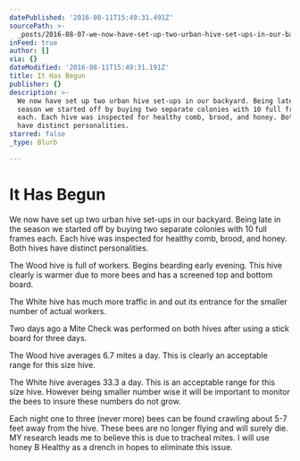 ```yaml
---
datePublished: '2016-08-11T15:49:31.491Z'
sourcePath: >-
  _posts/2016-08-07-we-now-have-set-up-two-urban-hive-set-ups-in-our-backyard-b.md
inFeed: true
author: []
via: {}
dateModified: '2016-08-11T15:49:31.191Z'
title: It Has Begun
publisher: {}
description: >-
  We now have set up two urban hive set-ups in our backyard. Being late in the
  season we started off by buying two separate colonies with 10 full frames
  each. Each hive was inspected for healthy comb, brood, and honey. Both hives
  have distinct personalities.
starred: false
_type: Blurb

---
```

# It Has Begun

We now have set up two urban hive set-ups in our backyard. Being late in the season we started off by buying two separate colonies with 10 full frames each. Each hive was inspected for healthy comb, brood, and honey. Both hives have distinct personalities.

The Wood hive is full of workers. Begins bearding early evening. This hive clearly is warmer due to more bees and has a screened top and bottom board.

The White hive has much more traffic in and out its entrance for the smaller number of actual workers.

Two days ago a Mite Check was performed on both hives after using a stick board for three days.

The Wood hive averages 6.7 mites a day. This is clearly an acceptable range for this size hive.

The White hive averages 33.3 a day. This is an acceptable range for this size hive. However being smaller number wise it will be important to monitor the bees to insure these numbers do not grow.

Each night one to three (never more) bees can be found crawling about 5-7 feet away from the hive. These bees are no longer flying and will surely die. MY research leads me to believe this is due to tracheal mites. I will use honey B Healthy as a drench in hopes to eliminate this issue.